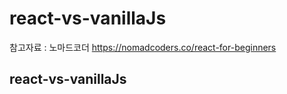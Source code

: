 # react-vs-vanillaJs
참고자료 : 노마드코더 https://nomadcoders.co/react-for-beginners

## react-vs-vanillaJs
